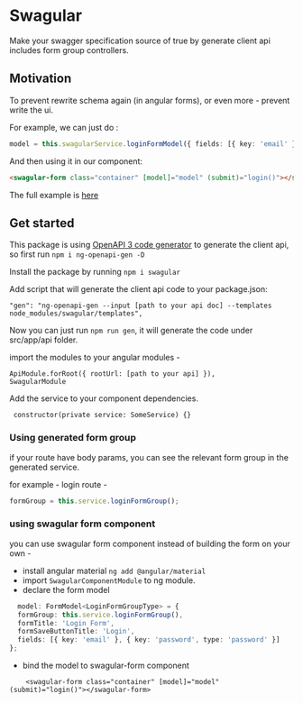 # Swagular

Make your swagger specification source of true by generate client api includes form group controllers.

## Motivation
To prevent rewrite schema again (in angular forms), or even more - prevent write the ui.

For example, we can just do :
```typescript
model = this.swagularService.loginFormModel({ fields: [{ key: 'email' }, { key: 'password', type: 'password' }] });
```

And then using it in our component:
```html
<swagular-form class="container" [model]="model" (submit)="login()"></swagular-form>
```

The full example is [here](https://github.com/yantrab/strongly-swagular-starter)

## Get started
This package is using [OpenAPI 3 code generator](https://www.npmjs.com/package/ng-openapi-gen) to generate the client api, so first run ```npm i ng-openapi-gen -D```

Install the package by running ```npm i swagular```

Add script that will generate the client api code to your package.json:

```"gen": "ng-openapi-gen --input [path to your api doc] --templates node_modules/swagular/templates",```

Now you can just run ```npm run gen```, it will generate the code under src/app/api folder.

import the modules to your angular modules -

```
ApiModule.forRoot({ rootUrl: [path to your api] }),
SwagularModule
```

Add the service to your component dependencies. 

``` constructor(private service: SomeService) {}```

### Using generated form group 

if your route have body params, you can see the relevant form group in the generated service.

for example - login route -
```typescript
formGroup = this.service.loginFormGroup();
```

### using swagular form component
you can use swagular form component instead of building the form on your own -
* install angular material ```ng add @angular/material```
* import ```SwagularComponentModule``` to ng module.
* declare the form model
```typescript
  model: FormModel<LoginFormGroupType> = {
  formGroup: this.service.loginFormGroup(),
  formTitle: 'Login Form',
  formSaveButtonTitle: 'Login',
  fields: [{ key: 'email' }, { key: 'password', type: 'password' }]
};
```
* bind the model to swagular-form component
```angular2html
    <swagular-form class="container" [model]="model" (submit)="login()"></swagular-form>
```




